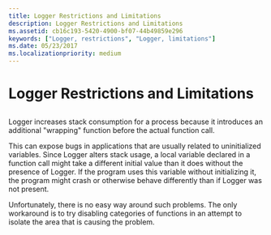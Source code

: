 ```yaml
---
title: Logger Restrictions and Limitations
description: Logger Restrictions and Limitations
ms.assetid: cb16c193-5420-4900-bf07-44b49859e296
keywords: ["Logger, restrictions", "Logger, limitations"]
ms.date: 05/23/2017
ms.localizationpriority: medium
---
```


# Logger Restrictions and Limitations


## <span id="ddk_logger_restrictions_and_limitations_dtoolq"></span><span id="DDK_LOGGER_RESTRICTIONS_AND_LIMITATIONS_DTOOLQ"></span>


Logger increases stack consumption for a process because it introduces an additional "wrapping" function before the actual function call.

This can expose bugs in applications that are usually related to uninitialized variables. Since Logger alters stack usage, a local variable declared in a function call might take a different initial value than it does without the presence of Logger. If the program uses this variable without initializing it, the program might crash or otherwise behave differently than if Logger was not present.

Unfortunately, there is no easy way around such problems. The only workaround is to try disabling categories of functions in an attempt to isolate the area that is causing the problem.

 

 





